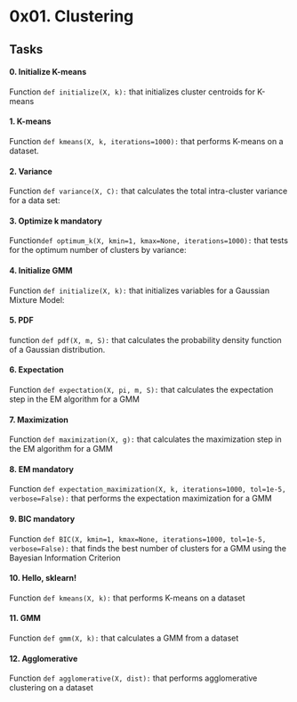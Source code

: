 0x01. Clustering
================

Tasks
-----

#### 0\. Initialize K-means
Function `def initialize(X, k):` that initializes cluster centroids for K-means

#### 1\. K-means

Function `def kmeans(X, k, iterations=1000):` that performs K-means on a dataset.

#### 2\. Variance

Function `def variance(X, C):` that calculates the total intra-cluster variance for a data set:

#### 3\. Optimize k mandatory

Function`def optimum_k(X, kmin=1, kmax=None, iterations=1000):` that tests for the optimum number of clusters by variance:

#### 4\. Initialize GMM

Function `def initialize(X, k):` that initializes variables for a Gaussian Mixture Model:

#### 5\. PDF

function `def pdf(X, m, S):` that calculates the probability density function of a Gaussian distribution.

#### 6\. Expectation

Function `def expectation(X, pi, m, S):` that calculates the expectation step in the EM algorithm for a GMM

#### 7\. Maximization

Function `def maximization(X, g):` that calculates the maximization step in the EM algorithm for a GMM

#### 8\. EM mandatory

Function `def expectation_maximization(X, k, iterations=1000, tol=1e-5, verbose=False):` that performs the expectation maximization for a GMM

#### 9\. BIC mandatory

Function `def BIC(X, kmin=1, kmax=None, iterations=1000, tol=1e-5, verbose=False):` that finds the best number of clusters for a GMM using the Bayesian Information Criterion

#### 10\. Hello, sklearn!

Function `def kmeans(X, k):` that performs K-means on a dataset

#### 11\. GMM

Function `def gmm(X, k):` that calculates a GMM from a dataset

#### 12\. Agglomerative

Function `def agglomerative(X, dist):` that performs agglomerative clustering on a dataset
